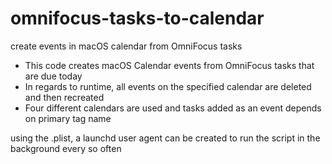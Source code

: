 # omnifocus-tasks-to-calendar
create events in macOS calendar from OmniFocus tasks

- This code creates macOS Calendar events from OmniFocus tasks that are due today
- In regards to runtime, all events on the specified calendar are deleted and then recreated
- Four different calendars are used and tasks added as an event depends on primary tag name

using the .plist, a launchd user agent can be created to run the script in the background every so often
